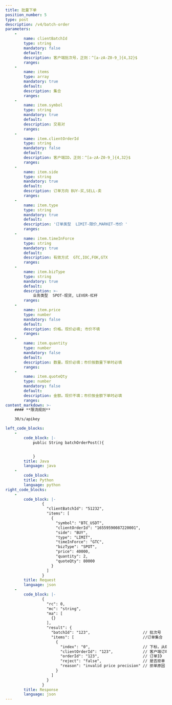 ```yaml
---
title: 批量下单
position_number: 5
type: post
description: /v4/batch-order
parameters:
    -
        name: clientBatchId
        type: string
        mandatory: false
        default:
        description: 客户端批次号，正则：^[a-zA-Z0-9_]{4,32}$
        ranges:
    -
        name: items
        type: array
        mandatory: true
        default:
        description: 集合
        ranges:
    -
        name: item.symbol
        type: string
        mandatory: true
        default:
        description: 交易对
        ranges:
    -
        name: item.clientOrderId
        type: string
        mandatory: false
        default:
        description: 客户端ID，正则：^[a-zA-Z0-9_]{4,32}$
        ranges:
    -
        name: item.side
        type: string
        mandatory: true
        default:
        description: 订单方向 BUY-买,SELL-卖
        ranges:
    -
        name: item.type
        type: string
        mandatory: true
        default:
        description: '订单类型  LIMIT-限价,MARKET-市价 '
        ranges:
    -
        name: item.timeInForce
        type: string
        mandatory: true
        default:
        description: 有效方式  GTC,IOC,FOK,GTX
        ranges:
    -
        name: item.bizType
        type: string
        mandatory: true
        default:
        description: >-
            业务类型  SPOT-现货, LEVER-杠杆
        ranges:
    -
        name: item.price
        type: number
        mandatory: false
        default:
        description: 价格。现价必填; 市价不填
        ranges:
    -
        name: item.quantity
        type: number
        mandatory: false
        default:
        description: 数量。现价必填；市价按数量下单时必填
        ranges:
    -
        name: item.quoteQty
        type: number
        mandatory: false
        default:
        description: 金额。现价不填；市价按金额下单时必填
        ranges:
content_markdown: >-
    #### **限流规则**

    30/s/apikey

left_code_blocks:
    -
        code_block: |-
            public String batchOrderPost(){


            }
        title: Java
        language: java
    -
        code_block:
        title: Python
        language: python
right_code_blocks:
    -
        code_block: |-
                {
                  "clientBatchId": "51232",
                  "items": [
                    {
                      "symbol": "BTC_USDT",
                      "clientOrderId": "16559590087220001",
                      "side": "BUY",
                      "type": "LIMIT",
                      "timeInForce": "GTC",
                      "bizType": "SPOT",
                      "price": 40000,
                      "quantity": 2,
                      "quoteQty": 80000
                    }
                  ]
                }
        title: Request
        language: json
    -
        code_block: |-
                {
                  "rc": 0,
                  "mc": "string",
                  "ma": [
                    {}
                  ],
                  "result": {
                    "batchId": "123",                       // 批次号 
                    "items": [                              //订单集合
                      {
                        "index": "0",                       // 下标，从0开始 
                        "clientOrderId": "123",             // 客户端订单ID 
                        "orderId": "123",                   // 订单ID 
                        "reject": "false",                  // 是否拒单 
                        "reason": "invalid price precision" // 拒单原因 
                      }
                    ]
                  }
                }
        title: Response
        language: json
---
```


